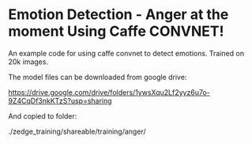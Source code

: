 Emotion Detection - Anger at the moment Using Caffe CONVNET!
=============

An example code for using caffe convnet to detect emotions. Trained on 20k images.

The model files can be downloaded from google drive:

https://drive.google.com/drive/folders/1ywsXqu2Lf2yyz6u7o-9Z4CqDf3nkKTzS?usp=sharing

And copied to folder:

./zedge_training/shareable/training/anger/
